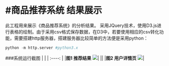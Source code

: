 #商品推荐系统
结果展示
======
此工程用来展示《商品推荐系统》的分析结果。
采用JQuery技术，使用D3.js进行表格的绘制。由于采用csv格式保存数据，在D3中，若要使用相应的csv转化功能，需要搭建http服务器，搭建服务器比较简单的方法便是采用python：
```python
python -m http.server #python3.x
```

###系统运行截图
|  |
| :----: |
|**图1 推荐结果**
![](http://thumbsnap.com/s/caC7QE33.png)|
||
|**图2 用户详情页**
![](http://thumbsnap.com/s/sDmF47gK.png)|

